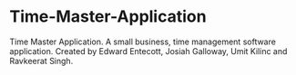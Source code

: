 # Time-Master-Application
 Time Master Application. A small business, time management software application. Created by Edward Entecott, Josiah Galloway, Umit Kilinc and Ravkeerat Singh.
